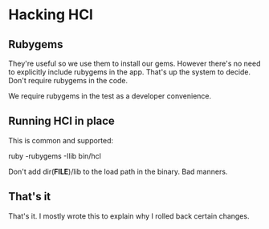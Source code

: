 # Hacking HCl

## Rubygems

They're useful so we use them to install our gems. However there's no need to
explicitly include rubygems in the app. That's up the system to decide. Don't
require rubygems in the code.

We require rubygems in the test as a developer convenience.

## Running HCl in place

This is common and supported:

  ruby -rubygems -Ilib bin/hcl

Don't add dir(__FILE__)/lib to the load path in the binary. Bad manners.

## That's it

That's it. I mostly wrote this to explain why I rolled back certain changes.
